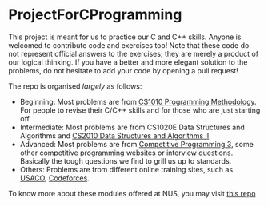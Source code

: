 # ProjectForCProgramming

This project is meant for us to practice our C and C++ skills. Anyone is welcomed to contribute code and exercises too! Note that these code do not represent official answers to the exercises; they are merely a product of our logical thinking. If you have a better and more elegant solution to the problems, do not hesitate to add your code by opening a pull request! 

The repo is organised *largely* as follows:
* Beginning: Most problems are from [CS1010 Programming Methodology](http://www.comp.nus.edu.sg/~cs1010/). For people to revise their C/C++ skills and for those who are just starting off.
* Intermediate: Most problems are from CS1020E Data Structures and Algorithms and [CS2010 Data Structures and Algorithms II](http://www.comp.nus.edu.sg/~stevenha/cs2010.html).  
* Advanced: Most problems are from [Competitive Programming 3](http://cpbook.net), some other competitive programming websites or interview questions. Basically the tough questions we find to grill us up to standards.
* Others: Problems are from different online training sites, such as [USACO](http://train.usaco.org/usacogate), [Codeforces](http://codeforces.com/).

To know more about these modules offered at NUS, you may visit [this repo](https://github.com/quarbby/links-and-resources) 
